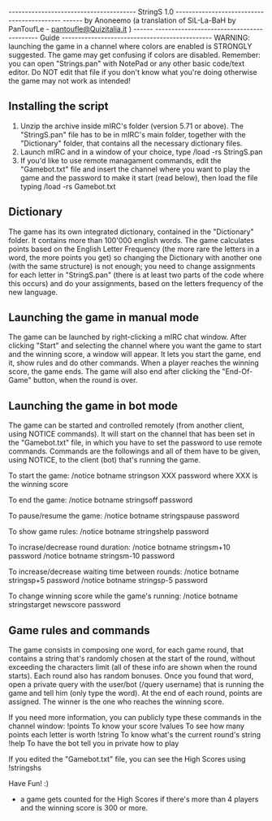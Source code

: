 --------------------------------------- StringS 1.0 -------------------------------------------
------ by Anoneemo (a translation of SiL-La-BaH by PanToufLe - pantoufle@Quizitalia.it ) ------
------------------------------------------ Guide ----------------------------------------------
WARNING: launching the game in a channel where colors are enabled is STRONGLY suggested. The 
game may get confusing if colors are disabled.
Remember: you can open "Strings.pan" with NotePad or any other basic code/text editor. Do NOT
edit that file if you don't know what you're doing otherwise the game may not work as intended!


Installing the script
---------------------
1) Unzip the archive inside mIRC's folder (version 5.71 or above).
    The "StringS.pan" file has to be in mIRC's main folder, together with the "Dictionary" folder, that
    contains all the necessary dictionary files.
2) Launch mIRC and in a window of your choice, type /load -rs StringS.pan
3) If you'd like to use remote managament commands, edit the "Gamebot.txt" file and insert the channel
    where you want to play the game and the password to make it start (read below), then load the file
    typing /load -rs Gamebot.txt

Dictionary
----------
The game has its own integrated dictionary, contained in the "Dictionary" folder. It contains more than
100'000 english words. The game calculates points based on the English Letter Frequency (the more rare
the letters in a word, the more points you get) so changing the Dictionary with another one (with the
same structure) is not enough; you need to change assignments for each letter in "StringS.pan" (there is
at least two parts of the code where this occurs) and do your assignments, based on the letters frequency
of the new language.

Launching the game in manual mode
---------------------------------
The game can be launched by right-clicking a mIRC chat window. After clicking "Start" and selecting the
channel where you want the game to start and the winning score, a window will appear. It lets you start 
the game, end it, show rules and do other commands. When a player reaches the winning score, the game 
ends. The game will also end after clicking the "End-Of-Game" button, when the round is over.

Launching the game in bot mode
------------------------------
The game can be started and controlled remotely (from another client, using NOTICE commands). It will
start on the channel that has been set in the "Gamebot.txt" file, in which you have to set the password
to use remote commands. Commands are the followings and all of them have to be given, using NOTICE, to 
the client (bot) that's running the game.

   To start the game:
     /notice botname stringson XXX password 
   where XXX is the winning score
 
   To end the game:
     /notice botname stringsoff password

   To pause/resume the game:
     /notice botname stringspause password

   To show game rules:
     /notice botname stringshelp password

   To incrase/decrease round duration:
     /notice botname stringsm+10 password
     /notice botname stringsm-10 password

   To increase/decrease waiting time between rounds:
     /notice botname stringsp+5 password
     /notice botname stringsp-5 password
    
   To change winning score while the game's running:
     /notice botname stringstarget newscore password 

Game rules and commands
-----------------------
The game consists in composing one word, for each game round, that contains a string that's randomly chosen at
the start of the round, without exceeding the characters limit (all of these info are shown when the round starts). 
Each round also has random bonuses. Once you found that word, open a private query with the user/bot (/query username) 
that is running the game and tell him (only type the word).
At the end of each round, points are assigned. The winner is the one who reaches the winning score.

If you need more information, you can publicly type these commands in the channel window:
!points		To know your score
!values		To see how many points each letter is worth
!string		To know what's the current round's string
!help		To have the bot tell you in private how to play

If you edited the "Gamebot.txt" file, you can see the High Scores using !stringshs

Have Fun! :)

* a game gets counted for the High Scores if there's more than 4 players and the winning score is 300 or more.

